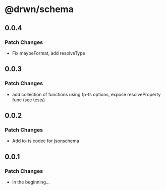 # @drwn/schema

## 0.0.4

### Patch Changes

- Fix maybeFormat, add resolveType

## 0.0.3

### Patch Changes

- add collection of functions using fp-ts options, expose resolveProperty func (see tests)

## 0.0.2

### Patch Changes

- Add io-ts codec for jsonschema

## 0.0.1

### Patch Changes

- In the beginning...
